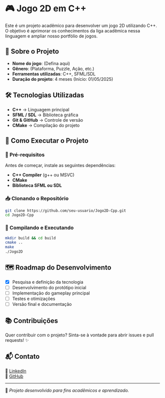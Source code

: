 # 🎮 Jogo 2D em C++

Este é um projeto acadêmico para desenvolver um jogo 2D utilizando C++. O objetivo é aprimorar os conhecimentos da liga acadêmica nessa linguagem e ampliar nosso portfólio de jogos.

## 📌 Sobre o Projeto
- **Nome do jogo**: (Defina aqui)
- **Gênero**: (Plataforma, Puzzle, Ação, etc.)
- **Ferramentas utilizadas**: C++, SFML/SDL
- **Duração do projeto**: 4 meses (Início: 01/05/2025)

## 🛠 Tecnologias Utilizadas
- **C++** → Linguagem principal
- **SFML / SDL** → Biblioteca gráfica
- **Git & GitHub** → Controle de versão
- **CMake** → Compilação do projeto

## 🚀 Como Executar o Projeto

### 🔧 Pré-requisitos
Antes de começar, instale as seguintes dependências:

- **C++ Compiler** (g++ ou MSVC)
- **CMake**
- **Biblioteca SFML ou SDL**

### 📥 Clonando o Repositório
```bash
git clone https://github.com/seu-usuario/Jogo2D-Cpp.git
cd Jogo2D-Cpp
```

### 🔨 Compilando e Executando
```bash
mkdir build && cd build
cmake ..
make
./Jogo2D
```

## 🗺 Roadmap do Desenvolvimento
- [x] Pesquisa e definição da tecnologia
- [ ] Desenvolvimento do protótipo inicial
- [ ] Implementação do gameplay principal
- [ ] Testes e otimizações
- [ ] Versão final e documentação

## 📚 Contribuições
Quer contribuir com o projeto? Sinta-se à vontade para abrir issues e pull requests! ✨

## 📬 Contato
📌 [LinkedIn](https://www.linkedin.com/in/seu-perfil)  
🐙 [GitHub](https://github.com/seu-usuario)

---
📌 *Projeto desenvolvido para fins acadêmicos e aprendizado.*
